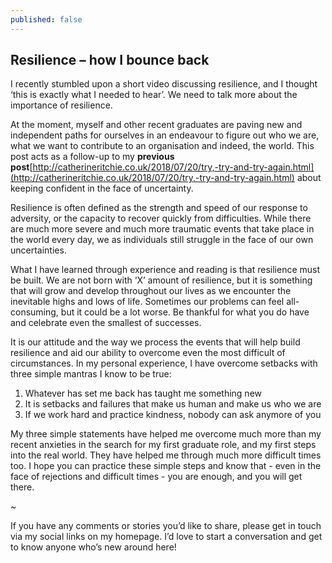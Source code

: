 ```yaml
---
published: false
---
```

## Resilience – how I bounce back

I recently stumbled upon a short video discussing resilience, and I thought ‘this is exactly what I needed to hear’. We need to talk more about the importance of resilience.

At the moment, myself and other recent graduates are paving new and independent paths for ourselves in an endeavour to figure out who we are, what we want to contribute to an organisation and indeed, the world. This post acts as a follow-up to my **previous post**[http://catherineritchie.co.uk/2018/07/20/try,-try-and-try-again.html](http://catherineritchie.co.uk/2018/07/20/try,-try-and-try-again.html) about keeping confident in the face of uncertainty. 

Resilience is often defined as the strength and speed of our response to adversity, or the capacity to recover quickly from difficulties. While there are much more severe and much more traumatic events that take place in the world every day, we as individuals still struggle in the face of our own uncertainties. 

What I have learned through experience and reading is that resilience must be built. We are not born with ‘X’ amount of resilience, but it is something that will grow and develop throughout our lives as we encounter the inevitable highs and lows of life. Sometimes our problems can feel all-consuming, but it could be a lot worse. Be thankful for what you do have and celebrate even the smallest of successes. 

It is our attitude and the way we process the events that will help build resilience and aid our ability to overcome even the most difficult of circumstances. In my personal experience, I have overcome setbacks with three simple mantras I know to be true: 

1.	Whatever has set me back has taught me something new 
2.	It is setbacks and failures that make us human and make us who we are 
3.	If we work hard and practice kindness, nobody can ask anymore of you 

My three simple statements have helped me overcome much more than my recent anxieties in the search for my first graduate role, and my first steps into the real world. They have helped me through much more difficult times too. I hope you can practice these simple steps and know that - even in the face of rejections and difficult times - you are enough, and you will get there. 

~ 

If you have any comments or stories you’d like to share, please get in touch via my social links on my homepage. I’d love to start a conversation and get to know anyone who’s new around here! 
